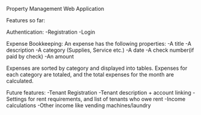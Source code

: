 Property Management Web Application

Features so far:
 
 Authentication:
 -Registration
 -Login
 
 Expense Bookkeeping:
 An expense has the following properties:
 -A title
 -A description
 -A category (Supplies, Service etc.)
 -A date
 -A check number(if paid by check)
 -An amount
 
 Expenses are sorted by category and displayed into tables. Expenses for each category are totaled, and the total expenses for the month are calculated.
 
 Future features:
 -Tenant Registration
 -Tenant description + account linking
 -Settings for rent requirements, and list of tenants who owe rent
 -Income calculations
 -Other income like vending machines/laundry
